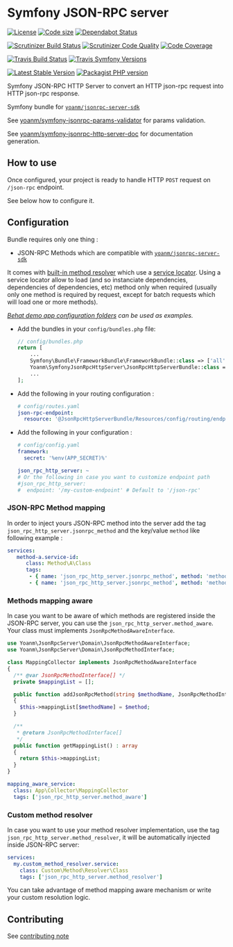 # Symfony JSON-RPC server
[![License](https://img.shields.io/github/license/yoanm/symfony-jsonrpc-http-server.svg)](https://github.com/yoanm/symfony-jsonrpc-http-server) [![Code size](https://img.shields.io/github/languages/code-size/yoanm/symfony-jsonrpc-http-server.svg)](https://github.com/yoanm/symfony-jsonrpc-http-server) [![Dependabot Status](https://api.dependabot.com/badges/status?host=github&repo=yoanm/symfony-jsonrpc-http-server)](https://dependabot.com)

[![Scrutinizer Build Status](https://img.shields.io/scrutinizer/build/g/yoanm/symfony-jsonrpc-http-server.svg?label=Scrutinizer&logo=scrutinizer)](https://scrutinizer-ci.com/g/yoanm/symfony-jsonrpc-http-server/build-status/master) [![Scrutinizer Code Quality](https://img.shields.io/scrutinizer/g/yoanm/symfony-jsonrpc-http-server/master.svg?logo=scrutinizer)](https://scrutinizer-ci.com/g/yoanm/symfony-jsonrpc-http-server/?branch=master) [![Code Coverage](https://img.shields.io/scrutinizer/coverage/g/yoanm/symfony-jsonrpc-http-server/master.svg?logo=scrutinizer)](https://scrutinizer-ci.com/g/yoanm/symfony-jsonrpc-http-server/?branch=master)

[![Travis Build Status](https://img.shields.io/travis/com/yoanm/php-jsonrpc-params-symfony-validator-sdk/master.svg?label=Travis&logo=travis)](https://travis-ci.com/yoanm/php-jsonrpc-params-symfony-validator-sdk) <!-- NOT WORKING WITH travis-ci.com [![Travis PHP versions](https://img.shields.io/travis/php-v/yoanm/php-jsonrpc-params-symfony-validator-sdk.svg?logo=travis)](https://php.net/) --> [![Travis Symfony Versions](https://img.shields.io/badge/Symfony-v4%20%2F%20v5-8892BF.svg?logo=travis)](https://php.net/)

[![Latest Stable Version](https://img.shields.io/packagist/v/yoanm/symfony-jsonrpc-http-server.svg)](https://packagist.org/packages/yoanm/symfony-jsonrpc-http-server) [![Packagist PHP version](https://img.shields.io/packagist/php-v/yoanm/symfony-jsonrpc-http-server.svg)](https://packagist.org/packages/yoanm/symfony-jsonrpc-http-server)

Symfony JSON-RPC HTTP Server to convert an HTTP json-rpc request into HTTP json-rpc response.

Symfony bundle for [`yoanm/jsonrpc-server-sdk`](https://raw.githubusercontent.com/yoanm/php-jsonrpc-server-sdk)

See [yoanm/symfony-jsonrpc-params-validator](https://github.com/yoanm/symfony-jsonrpc-params-validator) for params validation.

See [yoanm/symfony-jsonrpc-http-server-doc](https://github.com/yoanm/symfony-jsonrpc-http-server-doc) for documentation generation.

## How to use

Once configured, your project is ready to handle HTTP `POST` request on `/json-rpc` endpoint.

See below how to configure it.

## Configuration

Bundle requires only one thing : 
 - JSON-RPC Methods which are compatible with [`yoanm/jsonrpc-server-sdk`](https://raw.githubusercontent.com/yoanm/php-jsonrpc-server-sdk)
 
It comes with [built-in method resolver](./src/Resolver/MethodResolver.php) which use a [service locator](https://symfony.com/doc/3.4/service_container/service_subscribers_locators.html#defining-a-service-locator). Using a service locator allow to load (and so instanciate dependencies, dependencies of dependencies, etc) method only when required (usually only one method is required by request, except for batch requests which will load one or more methods).
 
*[Behat demo app configuration folders](./features/demo_app/) can be used as examples.*

 - Add the bundles in your `config/bundles.php` file:
   ```php
   // config/bundles.php
   return [
       ...
       Symfony\Bundle\FrameworkBundle\FrameworkBundle::class => ['all' => true],
       Yoanm\SymfonyJsonRpcHttpServer\JsonRpcHttpServerBundle::class => ['all' => true],
       ...
   ];
   ```
   
 - Add the following in your routing configuration :
   ```yaml
   # config/routes.yaml
   json-rpc-endpoint:
     resource: '@JsonRpcHttpServerBundle/Resources/config/routing/endpoint.xml'
   ```
   
 - Add the following in your configuration :
   ```yaml
   # config/config.yaml
   framework:
     secret: '%env(APP_SECRET)%'

   json_rpc_http_server: ~
   # Or the following in case you want to customize endpoint path
   #json_rpc_http_server:
   #  endpoint: '/my-custom-endpoint' # Default to '/json-rpc'
   ```

### JSON-RPC Method mapping
In order to inject yours JSON-RPC method into the server add the tag `json_rpc_http_server.jsonrpc_method` and the key/value `method` like following example :
```yaml
services:
   method-a.service-id:
      class: Method\A\Class
      tags:
       - { name: 'json_rpc_http_server.jsonrpc_method', method: 'method-a' }
       - { name: 'json_rpc_http_server.jsonrpc_method', method: 'method-a-alias' }
```

### Methods mapping aware
In case you want to be aware of which methods are registered inside the JSON-RPC server, you can use the `json_rpc_http_server.method_aware`. Your class must implements `JsonRpcMethodAwareInterface`.

```php
use Yoanm\JsonRpcServer\Domain\JsonRpcMethodAwareInterface;
use Yoanm\JsonRpcServer\Domain\JsonRpcMethodInterface;

class MappingCollector implements JsonRpcMethodAwareInterface
{
  /** @var JsonRpcMethodInterface[] */
  private $mappingList = [];

  public function addJsonRpcMethod(string $methodName, JsonRpcMethodInterface $method): void
  {
    $this->mappingList[$methodName] = $method;
  }

  /**
   * @return JsonRpcMethodInterface[]
   */
  public function getMappingList() : array
  {
    return $this->mappingList;
  }
}
```

```yaml
mapping_aware_service:
  class: App\Collector\MappingCollector
  tags: ['json_rpc_http_server.method_aware']
```
   
### Custom method resolver
In case you want to use your method resolver implementation, use the tag `json_rpc_http_server.method_resolver`, it will be automatically injected inside JSON-RPC server:
```yaml
services:
  my.custom_method_resolver.service:
    class: Custom\Method\Resolver\Class
    tags: ['json_rpc_http_server.method_resolver']
```

You can take advantage of method mapping aware mechanism or write your custom resolution logic.

## Contributing
See [contributing note](./CONTRIBUTING.md)
